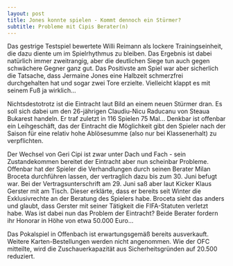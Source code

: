 ```yaml
---
layout: post
title: Jones konnte spielen - Kommt dennoch ein Stürmer?
subtitle: Probleme mit Cipis Berater(n)
---
```


Das gestrige Testspiel bewertete Willi Reimann als lockere Trainingseinheit, die dazu diente um im Spielrhythmus zu bleiben. Das Ergebnis ist dabei natürlich immer zweitrangig, aber die deutlichen Siege tun auch gegen schwächere Gegner ganz gut. Das Positivste am Spiel war aber sicherlich die Tatsache, dass Jermaine Jones eine Halbzeit schmerzfrei durchgehalten hat und sogar zwei Tore erzielte. Vielleicht klappt es mit seinem Fuß ja wirklich...

Nichtsdestotrotz ist die Eintracht laut Bild an einem neuen Stürmer dran. Es soll sich dabei um den 26-jährigen Claudiu-Nicu Raducanu von Steaua Bukarest handeln. Er traf zuletzt in 116 Spielen 75 Mal... Denkbar ist offenbar ein Leihgeschäft, das der Eintracht die Möglichkeit gibt den Spieler nach der Saison für eine relativ hohe Ablösesumme (also nur bei Klassenerhalt) zu verpflichten.

Der Wechsel von Geri Cipi ist zwar unter Dach und Fach - sein Zustandekommen bereitet der Eintracht aber nun scheinbar Probleme. Offenbar hat der Spieler die Verhandlungen durch seinen Berater Milan Broceta durchführen lassen, der vertraglich dazu bis zum 30. Juni befugt war. Bei der Vertragsunterschrift am 29. Juni saß aber laut Kicker Klaus Gerster mit am Tisch. Dieser erklärte, dass er bereits seit Winter die Exklusivrechte an der Beratung des Spielers habe. Broceta sieht das anders und glaubt, dass Gerster mit seiner Tätigkeit die FIFA-Statuten verletzt habe. Was ist dabei nun das Problem der Eintracht? Beide Berater fordern ihr Honorar in Höhe von etwa 50.000 Euro...

Das Pokalspiel in Offenbach ist erwartungsgemäß bereits ausverkauft. Weitere Karten-Bestellungen werden nicht angenommen. Wie der OFC mitteilte, wird die Zuschauerkapazität aus Sicherheitsgründen auf 20.500 reduziert.
